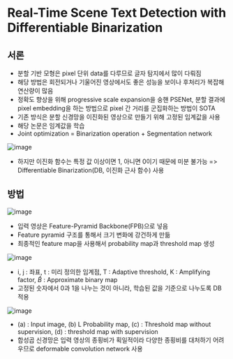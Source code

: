# Real-Time Scene Text Detection with Differentiable Binarization

## 서론
- 분할 기반 모형은 pixel 단위 data를 다루므로 글자 탐지에서 많이 다뤄짐
- 해당 방법은 회전되거나 기울어진 영상에서도 좋은 성능을 보이나 후처리가 복잡해 연산량이 많음
- 정확도 향상을 위해 progressive scale expansion을 숭핸 PSENet, 분할 결과에 pixel embedding을 하는 방법으로 pixel 간 거리를 군집화하는 방법이 SOTA
- 기존 방식은 분할 신경망을 이진화된 영상으로 만들기 위해 고정된 임계값을 사용
- 해당 논문은 임계값을 학습
- Joint optimization = Binarization operation + Segmentation network

![image](https://github.com/user-attachments/assets/356ea1c8-44bf-412d-9536-22b97de317ff)

- 하지만 이진화 함수는 특정 값 이상이면 1, 아니면 0이기 때문에 미분 불가능 => Differentiable Binarization(DB, 이진화 근사 함수) 사용

## 방법

![image](https://github.com/user-attachments/assets/4f1f9da5-1938-448f-8e78-b480302ce849)

- 입력 영상은 Feature-Pyramid Backbone(FPB)으로 넣음
- Feature pyramid 구조를 통해서 크기 변화에 강건하게 만듦
- 최종적인 feature map을 사용해서 probability map과 threshold map 생성

![image](https://github.com/user-attachments/assets/f88b915f-f400-4801-a261-48f1fe3a3af9)

- i, j : 좌표, t : 미리 정의한 임계점, T : Adaptive threshold, K : Amplifying factor, $\hat B$ : Approximate binary map
- 고정된 숫자에서 0과 1을 나누는 것이 아니라, 학습된 값을 기준으로 나누도록 DB 적용

![image](https://github.com/user-attachments/assets/3667d020-8bc6-4377-8f7a-9cce009bea3a)

- (a) : Input image, (b) L Probability map, (c) : Threshold map without supervision, (d) : threshold map with supervision
- 합성곱 신경망은 입력 영상의 종횡비가 획일적이라 다양한 종횡비를 대처하기 어려우므로 deformable convolution network 사용
